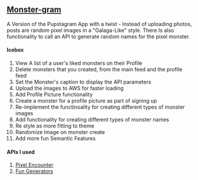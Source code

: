 ## [Monster-gram](https://monster-gram-mern.herokuapp.com/)

A Version of the Pupstagram App with a twist - Instead of uploading photos, posts are random pixel images in a "Galaga-Like" style. There Is also functionality to call an API to generate random names for the pixel monster.


#### Icebox

1. View A list of a user's liked monsters on their Profile
2. Delete monsters that you created, from the main feed and the profile feed
3. Set the Monster's caption to display the API parameters
4. Upload the images to AWS for faster loading
5. Add Profile Picture functionality
6. Create a monster for a profile picture as part of signing up
7. Re-implement the functinoality for creating different types of monster images
8. Add functionality for creating different types of monster names
9. Re style as more fitting to theme
10. Randomize Image on monster create
11. Add more fun Semantic Features

#### APIs I used

1. [Pixel Encounter](https://pixelencounter.com/Api/SvgMonstersV2)
2. [Fun Generators](https://fungenerators.com/api/namegen/)
